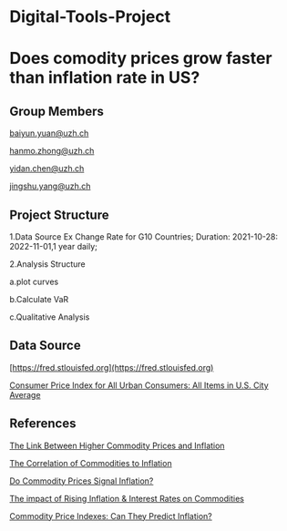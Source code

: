 # Digital-Tools-Project
# Does comodity prices grow faster than inflation rate in US? 
## Group Members
baiyun.yuan@uzh.ch

hanmo.zhong@uzh.ch

yidan.chen@uzh.ch

jingshu.yang@uzh.ch

## Project Structure
1.Data Source
Ex Change Rate for G10 Countries; Duration: 2021-10-28: 2022-11-01,1 year daily;

2.Analysis Structure

a.plot curves

b.Calculate VaR

c.Qualitative Analysis


## Data Source
[https://fred.stlouisfed.org](https://fred.stlouisfed.org)

[Consumer Price Index for All Urban Consumers: All Items in U.S. City Average](https://fred.stlouisfed.org/series/CPIAUCSL#0)

## References
[The Link Between Higher Commodity Prices and Inflation](https://research.stlouisfed.org/publications/economic-synopses/2021/09/08/the-link-between-higher-commodity-prices-and-inflation)

[The Correlation of Commodities to Inflation](https://www.investopedia.com/articles/investing/020816/importance-commodity-pricing-understanding-inflation.asp)

[Do Commodity Prices Signal Inflation?](https://www.clevelandfed.org/publications/economic-commentary/2011/ec-201108-do-commodity-prices-signal-inflation)

[The impact of Rising Inflation & Interest Rates on Commodities](https://www.youtube.com/watch?v=lW0PCAP4wJE)

[Commodity Price Indexes: Can They Predict Inflation?](https://www.stlouisfed.org/publications/regional-economist/july-1994/commodity-price-indexes-can-they-predict-inflation)



